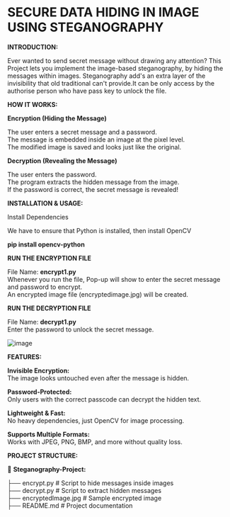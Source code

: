# **SECURE DATA HIDING IN IMAGE USING STEGANOGRAPHY**

**INTRODUCTION:**

Ever wanted to send secret message without drawing any attention?
This Project lets you implement the image-based steganography, by hiding the messages within images. Steganography add's an extra layer of the invisibility that old traditional can't provide.It can be only access by the authorise person who have pass key to unlock the file.

**HOW IT WORKS:**

**Encryption (Hiding the Message)**

The user enters a secret message and a password.</br>
The message is embedded inside an image at the pixel level.</br>
The modified image is saved and looks just like the original.

**Decryption (Revealing the Message)**

The user enters the password.</br>
The program extracts the hidden message from the image.</br>
If the password is correct, the secret message is revealed!</br>

**INSTALLATION & USAGE:**

Install Dependencies

We have to ensure that Python is installed, then install OpenCV

**pip install opencv-python**

**RUN THE ENCRYPTION FILE**

File Name: **encrypt1.py**</br>
Whenever you run the file, Pop-up will show to enter the secret message and password to encrypt.</br>
An encrypted image file (encryptedimage.jpg) will be created.

**RUN THE DECRYPTION FILE**

File Name: **decrypt1.py**</br>
Enter the password to unlock the secret message.

![image](https://github.com/user-attachments/assets/2accae6e-3a8f-416d-9f45-8d22dd483166)

**FEATURES:**

**Invisible Encryption:** </br>
The image looks untouched even after the message is hidden.

**Password-Protected:**</br>
Only users with the correct passcode can decrypt the hidden text.

**Lightweight & Fast:**</br>
No heavy dependencies, just OpenCV for image processing.

**Supports Multiple Formats:** </br>
Works with JPEG, PNG, BMP, and more without quality loss.


**PROJECT STRUCTURE:**

📂 **Steganography-Project:**

 ├── encrypt.py  # Script to hide messages inside images</br> 
 ├── decrypt.py  # Script to extract hidden messages</br> 
 ├── encryptedImage.jpg  # Sample encrypted image</br> 
 ├── README.md  # Project documentation







